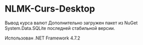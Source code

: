 # NLMK-Curs-Desktop
Вывод курса валют
Дополнительно загружен пакет из NuGet System.Data.SQLite последней стабильной версии.

Использован .NET Framework 4.7.2
